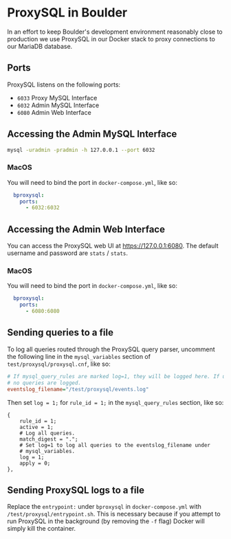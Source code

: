 # ProxySQL in Boulder

In an effort to keep Boulder's development environment reasonably close to
production we use ProxySQL in our Docker stack to proxy connections to our
MariaDB database.

## Ports

ProxySQL listens on the following ports:
  - `6033` Proxy MySQL Interface
  - `6032` Admin MySQL Interface
  - `6080` Admin Web Interface

## Accessing the Admin MySQL Interface

```bash
mysql -uradmin -pradmin -h 127.0.0.1 --port 6032
```

### MacOS

You will need to bind the port in `docker-compose.yml`, like so:

```yaml
  bproxysql:
    ports:
      - 6032:6032
```

## Accessing the Admin Web Interface

You can access the ProxySQL web UI at https://127.0.0.1:6080. The default
username and password are `stats` / `stats`.

### MacOS

You will need to bind the port in `docker-compose.yml`, like so:

```yaml
  bproxysql:
    ports:
      - 6080:6080
```

## Sending queries to a file

To log all queries routed through the ProxySQL query parser, uncomment the
following line in the `mysql_variables` section of `test/proxysql/proxysql.cnf`,
like so:

```ini
# If mysql_query_rules are marked log=1, they will be logged here. If unset,
# no queries are logged.
eventslog_filename="/test/proxysql/events.log"
```

Then set `log = 1;` for `rule_id = 1;` in the `mysql_query_rules` section, like so:

```
{
    rule_id = 1;
    active = 1;
    # Log all queries.
    match_digest = ".";
    # Set log=1 to log all queries to the eventslog_filename under
    # mysql_variables.
    log = 1;
    apply = 0;
},
```

## Sending ProxySQL logs to a file

Replace the `entrypoint:` under `bproxysql` in `docker-compose.yml` with
`/test/proxysql/entrypoint.sh`. This is necessary because if you attempt to run
ProxySQL in the background (by removing the `-f` flag) Docker will simply kill
the container.
